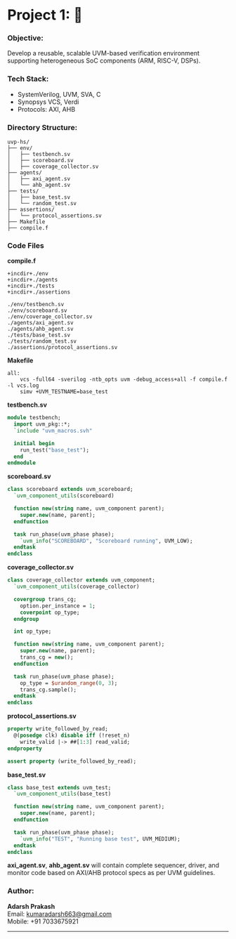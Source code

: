 **<span style="font-size:32px">Project 1: </span>**

### Objective:
Develop a reusable, scalable UVM-based verification environment supporting heterogeneous SoC components (ARM, RISC-V, DSPs).

### Tech Stack:
- SystemVerilog, UVM, SVA, C
- Synopsys VCS, Verdi
- Protocols: AXI, AHB

### Directory Structure:
```
uvp-hs/
├── env/
│   ├── testbench.sv
│   ├── scoreboard.sv
│   ├── coverage_collector.sv
├── agents/
│   ├── axi_agent.sv
│   └── ahb_agent.sv
├── tests/
│   ├── base_test.sv
│   └── random_test.sv
├── assertions/
│   └── protocol_assertions.sv
├── Makefile
├── compile.f
```

### Code Files

**compile.f**
```
+incdir+./env
+incdir+./agents
+incdir+./tests
+incdir+./assertions

./env/testbench.sv
./env/scoreboard.sv
./env/coverage_collector.sv
./agents/axi_agent.sv
./agents/ahb_agent.sv
./tests/base_test.sv
./tests/random_test.sv
./assertions/protocol_assertions.sv
```

**Makefile**
```
all:
	vcs -full64 -sverilog -ntb_opts uvm -debug_access+all -f compile.f -l vcs.log
	simv +UVM_TESTNAME=base_test
```

**testbench.sv**
```systemverilog
module testbench;
  import uvm_pkg::*;
  `include "uvm_macros.svh"

  initial begin
    run_test("base_test");
  end
endmodule
```

**scoreboard.sv**
```systemverilog
class scoreboard extends uvm_scoreboard;
  `uvm_component_utils(scoreboard)

  function new(string name, uvm_component parent);
    super.new(name, parent);
  endfunction

  task run_phase(uvm_phase phase);
    `uvm_info("SCOREBOARD", "Scoreboard running", UVM_LOW);
  endtask
endclass
```

**coverage_collector.sv**
```systemverilog
class coverage_collector extends uvm_component;
  `uvm_component_utils(coverage_collector)

  covergroup trans_cg;
    option.per_instance = 1;
    coverpoint op_type;
  endgroup

  int op_type;

  function new(string name, uvm_component parent);
    super.new(name, parent);
    trans_cg = new();
  endfunction

  task run_phase(uvm_phase phase);
    op_type = $urandom_range(0, 3);
    trans_cg.sample();
  endtask
endclass
```

**protocol_assertions.sv**
```systemverilog
property write_followed_by_read;
  @(posedge clk) disable iff (!reset_n)
    write_valid |-> ##[1:3] read_valid;
endproperty

assert property (write_followed_by_read);
```

**base_test.sv**
```systemverilog
class base_test extends uvm_test;
  `uvm_component_utils(base_test)

  function new(string name, uvm_component parent);
    super.new(name, parent);
  endfunction

  task run_phase(uvm_phase phase);
    `uvm_info("TEST", "Running base test", UVM_MEDIUM);
  endtask
endclass
```

**axi_agent.sv**, **ahb_agent.sv** will contain complete sequencer, driver, and monitor code based on AXI/AHB protocol specs as per UVM guidelines.

### Author:
**Adarsh Prakash**  
Email: kumaradarsh663@gmail.com  
Mobile: +91 7033675921

---
